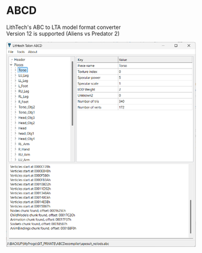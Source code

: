 # ABCD

LithTech's ABC to LTA model format converter  
Version 12 is supported (Aliens vs Predator 2)

<img src="screenshot.png" width="647">
